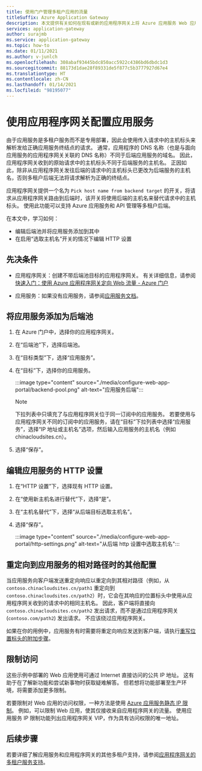 ```yaml
---
title: 使用门户管理多租户应用的流量
titleSuffix: Azure Application Gateway
description: 本文提供有关如何在现有或新的应用程序网关上将 Azure 应用服务 Web 应用配置为后端池成员的指导。
services: application-gateway
author: surajmb
ms.service: application-gateway
ms.topic: how-to
ms.date: 01/11/2021
ms.author: v-junlch
ms.openlocfilehash: 308abaf93445bdc850acc5922c4386bd6dbdc1d3
ms.sourcegitcommit: 88173d1dae28f89331de5f877c5b3777927d67e4
ms.translationtype: HT
ms.contentlocale: zh-CN
ms.lasthandoff: 01/14/2021
ms.locfileid: "98195077"
---
```

# <a name="configure-app-service-with-application-gateway"></a>使用应用程序网关配置应用服务

由于应用服务是多租户服务而不是专用部署，因此会使用传入请求中的主机标头来解析发给正确应用服务终结点的请求。 通常，应用程序的 DNS 名称（也是与面向应用服务的应用程序网关关联的 DNS 名称）不同于后端应用服务的域名。 因此，应用程序网关收到的原始请求中的主机标头不同于后端服务的主机名。 正因如此，除非从应用程序网关发往后端的请求中的主机标头已更改为后端服务的主机名，否则多租户后端无法将请求解析为正确的终结点。

应用程序网关提供一个名为 `Pick host name from backend target` 的开关，将请求从应用程序网关路由到后端时，该开关将使用后端的主机名来替代请求中的主机标头。 使用此功能可以支持 Azure 应用服务和 API 管理等多租户后端。 

在本文中，学习如何：

- 编辑后端池并将应用服务添加到其中
- 在启用“选取主机名”开关的情况下编辑 HTTP 设置

## <a name="prerequisites"></a>先决条件

- 应用程序网关：创建不带后端池目标的应用程序网关。 有关详细信息，请参阅[快速入门：使用 Azure 应用程序网关定向 Web 流量 - Azure 门户](quick-create-portal.md)

- 应用服务：如果没有应用服务，请参阅[应用服务文档](../app-service/index.yml)。

## <a name="add-app-service-as-backend-pool"></a>将应用服务添加为后端池

1. 在 Azure 门户中，选择你的应用程序网关。

2. 在“后端池”下，选择后端池。

4. 在“目标类型”下，选择“应用服务”。 

5. 在“目标”下，选择你的应用服务。

   :::image type="content" source="./media/configure-web-app-portal/backend-pool.png" alt-text="应用服务后端":::
   
   > [!NOTE]
   > 下拉列表中只填充了与应用程序网关位于同一订阅中的应用服务。 若要使用与应用程序网关不同的订阅中的应用服务，请在“目标”下拉列表中选择“应用服务”，选择“IP 地址或主机名”选项，然后输入应用服务的主机名（例如   chinacloudsites.cn）。
1. 选择“保存”。 

## <a name="edit-http-settings-for-app-service"></a>编辑应用服务的 HTTP 设置

1. 在“HTTP 设置”下，选择现有 HTTP 设置。

2. 在“使用新主机名进行替代”下，选择“是”。
3. 在“主机名替代”下，选择“从后端目标选取主机名”。
4. 选择“保存”。 

   :::image type="content" source="./media/configure-web-app-portal/http-settings.png" alt-text="从后端 http 设置中选取主机名":::

## <a name="additional-configuration-in-case-of-redirection-to-app-services-relative-path"></a>重定向到应用服务的相对路径时的其他配置

当应用服务向客户端发送重定向响应以重定向到其相对路径（例如，从 `contoso.chinacloudsites.cn/path1` 重定向到 `contoso.chinacloudsites.cn/path2`）时，它会在其响应的位置标头中使用从应用程序网关收到的请求中的相同主机名。 因此，客户端将直接向 `contoso.chinacloudsites.cn/path2` 发出请求，而不是通过应用程序网关 (`contoso.com/path2`) 发出请求。 不应该绕过应用程序网关。

如果在你的用例中，应用服务有时需要将重定向响应发送到客户端，请执行[重写位置标头的附加步骤](./troubleshoot-app-service-redirection-app-service-url.md#sample-configuration)。

## <a name="restrict-access"></a>限制访问

这些示例中部署的 Web 应用使用可通过 Internet 直接访问的公共 IP 地址。 这有助于在了解新功能和尝试新事物时获取疑难解答。 但若想将功能部署至生产环境，将需要添加更多限制。

若要限制对 Web 应用的访问权限，一种方法是使用 [Azure 应用服务静态 IP 限制](../app-service/app-service-ip-restrictions.md)。 例如，可以限制 Web 应用，使其仅接收来自应用程序网关的流量。 使用应用服务 IP 限制功能列出应用程序网关 VIP，作为具有访问权限的唯一地址。

## <a name="next-steps"></a>后续步骤

若要详细了解应用服务和应用程序网关的其他多租户支持，请参阅[应用程序网关的多租户服务支持](./application-gateway-web-app-overview.md)。

